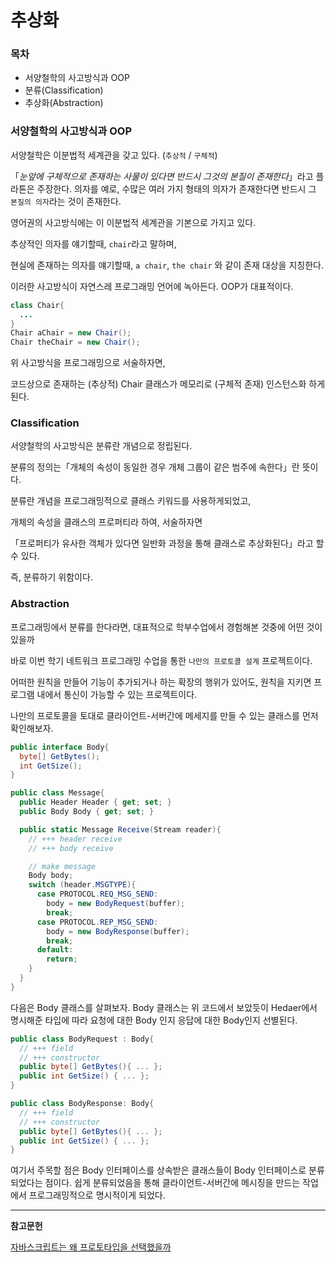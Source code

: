 # 추상화

### 목차

- 서양철학의 사고방식과 OOP
- 분류(Classification)
- 추상화(Abstraction)

### 서양철학의 사고방식과 OOP

서양철학은 이분법적 세계관을 갖고 있다. (`추상적` / `구체적`)

「_눈앞에 구체적으로 존재하는 사물이 있다면 반드시 그것의 본질이 존재한다_」라고 플라톤은 주장한다.
의자를 예로, 수많은 여러 가지 형태의 의자가 존재한다면 반드시 그 `본질의 의자`라는 것이 존재한다.

영어권의 사고방식에는 이 이분법적 세계관을 기본으로 가지고 있다.

추상적인 의자를 얘기할때, `chair`라고 말하며,

현실에 존재하는 의자를 얘기할때, `a chair`, `the chair` 와 같이 존재 대상을 지칭한다.

이러한 사고방식이 자연스레 프로그래밍 언어에 녹아든다. OOP가 대표적이다.

```Java
class Chair{
  ...
}
Chair aChair = new Chair();
Chair theChair = new Chair();
```

위 사고방식을 프로그래밍으로 서술하자면,

코드상으로 존재하는 (추상적) Chair 클래스가 메모리로 (구체적 존재) 인스턴스화 하게 된다.

### Classification

서양철학의 사고방식은 분류란 개념으로 정립된다.

분류의 정의는「개체의 속성이 동일한 경우 개체 그룹이 같은 범주에 속한다」란 뜻이다.

분류란 개념을 프로그래밍적으로 클래스 키워드를 사용하게되었고,

개체의 속성을 클래스의 프로퍼티라 하여, 서술하자면

「프로퍼티가 유사한 객체가 있다면 일반화 과정을 통해 클래스로 추상화된다」라고 할수 있다.

즉, 분류하기 위함이다.

### Abstraction

프로그래밍에서 분류를 한다라면, 대표적으로 학부수업에서 경험해본 것중에 어떤 것이 있을까

바로 이번 학기 네트워크 프로그래밍 수업을 통한 `나만의 프로토콜 설계` 프로젝트이다.

어떠한 원칙을 만들어 기능이 추가되거나 하는 확장의 행위가 있어도, 원칙을 지키면 프로그램 내에서 통신이 가능할 수 있는 프로젝트이다.

나만의 프로토콜을 토대로 클라이언트-서버간에 메세지를 만들 수 있는 클래스를 먼저 확인해보자.

```csharp
public interface Body{
  byte[] GetBytes();
  int GetSize();
}

public class Message{
  public Header Header { get; set; }
  public Body Body { get; set; }

  public static Message Receive(Stream reader){
    // +++ header receive
    // +++ body receive

    // make message
    Body body;
    switch (header.MSGTYPE){
      case PROTOCOL.REQ_MSG_SEND:
        body = new BodyRequest(buffer);
        break;
      case PROTOCOL.REP_MSG_SEND:
        body = new BodyResponse(buffer);
        break;
      default:
        return;
    }
  }
}
```

다음은 Body 클래스를 살펴보자. Body 클래스는 위 코드에서 보았듯이 Hedaer에서 명시해준 타입에 따라 요청에 대한 Body 인지 응답에 대한 Body인지 선별된다.

```csharp
public class BodyRequest : Body{
  // +++ field
  // +++ constructor
  public byte[] GetBytes(){ ... }; 
  public int GetSize() { ... };
}

public class BodyResponse: Body{
  // +++ field
  // +++ constructor
  public byte[] GetBytes(){ ... }; 
  public int GetSize() { ... };
}
```
여기서 주목할 점은 Body 인터페이스를 상속받은 클래스들이 Body 인터페이스로 분류되었다는 점이다. 쉽게 분류되었음을 통해 클라이언트-서버간에 메시징을 만드는 작업에서 프로그래밍적으로 명시적이게 되었다.

<hr/>

**참고문헌**

[자바스크립트는 왜 프로토타입을 선택했을까](https://medium.com/@limsungmook/%EC%9E%90%EB%B0%94%EC%8A%A4%ED%81%AC%EB%A6%BD%ED%8A%B8%EB%8A%94-%EC%99%9C-%ED%94%84%EB%A1%9C%ED%86%A0%ED%83%80%EC%9E%85%EC%9D%84-%EC%84%A0%ED%83%9D%ED%96%88%EC%9D%84%EA%B9%8C-997f985adb42)
